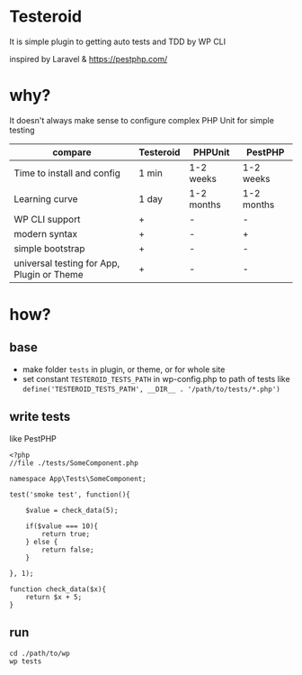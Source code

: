 # Testeroid

It is simple plugin to getting auto tests and TDD by WP CLI

inspired by Laravel & https://pestphp.com/

# why?

It doesn't always make sense to configure complex PHP Unit for simple testing

| compare | Testeroid | PHPUnit | PestPHP |
| --- | --- | --- | --- |
| Time to install and config | 1 min | 1-2 weeks | 1-2 weeks |
| Learning curve | 1 day | 1-2 months | 1-2 months |
| WP CLI support | + | - | - |
| modern syntax | + | - | + |
| simple bootstrap | + | - | - |
| universal testing for App, Plugin or Theme | + | - | - |

# how?

## base
- make folder `tests` in plugin, or theme, or for whole site
- set constant `TESTEROID_TESTS_PATH` in wp-config.php to path of tests like `define('TESTEROID_TESTS_PATH', __DIR__ . '/path/to/tests/*.php')`

## write tests

like PestPHP

```
<?php
//file ./tests/SomeComponent.php

namespace App\Tests\SomeComponent;

test('smoke test', function(){

    $value = check_data(5);

    if($value === 10){
        return true;
    } else {
        return false;
    }

}, 1);

function check_data($x){
    return $x + 5;
}
```

## run
```
cd ./path/to/wp
wp tests
```